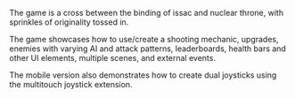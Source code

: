 The game is a cross between the binding of issac and nuclear throne, with sprinkles of originality tossed in.

The game showcases how to use/create a shooting mechanic, upgrades, enemies with varying AI and attack patterns, leaderboards, health bars and other UI elements, multiple scenes, and external events.

The mobile version also demonstrates how to create dual joysticks using the multitouch joystick extension.
